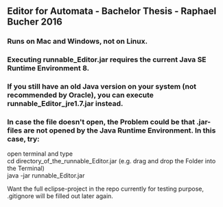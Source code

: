 ## Editor for Automata - Bachelor Thesis - Raphael Bucher 2016

### Runs on Mac and Windows, not on Linux.
### Executing runnable_Editor.jar requires the current Java SE Runtime Environment 8.
### If you still have an old Java version on your system (not recommended by Oracle), you can execute runnable_Editor_jre1.7.jar instead.
### In case the file doesn't open, the Problem could be that .jar-files are not opened by the Java Runtime Environment. In this case, try:
open terminal and type  
cd directory_of_the_runnable_Editor.jar (e.g. drag and drop the Folder into the Terminal)  
java -jar runnable_Editor.jar  

Want the full eclipse-project in the repo currently for testing purpose, .gitignore will be filled out later again.

